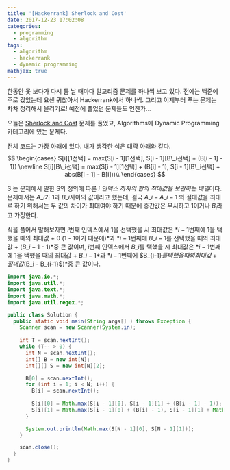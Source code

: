 ```yaml
---
title: '[Hackerrank] Sherlock and Cost'
date: 2017-12-23 17:02:08
categories:
  - programming
  - algorithm
tags:
  - algorithm
  - hackerrank
  - dynamic programming
mathjax: true
---
```



한동안 못 보다가 다시 틈 날 때마다 알고리즘 문제를 하나씩 보고 있다. 전에는 백준에 주로 갔었는데 요샌 귀찮아서 Hackerrank에서 하나씩. 그리고 이제부터 푸는 문제는 차차 정리해서 올리기로! 예전에 풀었던 문제들도 언젠가...

오늘은 [Sherlock and Cost](https://www.hackerrank.com/challenges/sherlock-and-cost/problem) 문제를 풀었고, Algorithms에 Dynamic Programming 카테고리에 있는 문제다.

전체 코드는 가장 아래에 있다. 내가 생각한 식은 대략 아래와 같다.
$$
\begin{cases}
  S[i][1선택] = max(S[i - 1][1선택], S[i - 1][B\_i선택] + (B[i - 1] - 1)) \newline
  S[i][B\_i선택] = max(S[i - 1][1선택] + (B[i] - 1), S[i - 1][B\_i선택] + abs(B[i - 1] - B[i]))\\
\end{cases}
$$

S 는 문제에서 말한 S의 정의에 따른 *$i$ 인덱스 까지의 합의 최대값을 보관하는 배열*이다. 문제에서는 $A\_i$가 1과 $B\_i$사이의 값이라고 했는데, 결국 $A\_i - A\_{i-1}$ 의 절대값을 최대로 하기 위해서는 두 값의 차이가 최대여야 하기 때문에 중간값은 무시하고 1이거나 $B_i$라고 가정한다.

식을 풀어서 말해보자면 $i$번째 인덱스에서 1을 선택했을 시 최대값은 *$i-1$번째에 1을 택했을 때의 최대값 + 0 (1 - 1이기 때문에)*과 *$i-1$번째에 $B\_{i-1}$를 선택했을 때의 최대값 + ($B\_{i-1}$ - 1)*중 큰 값이며, $i$번째 인덱스에서 $B\_i$를 택했을 시 최대값은  *$i-1$번째에 1을 택했을 때의 최대값 + $B\_i - 1$*과 *$i-1$번째에 $B_\{i-1}$를 택했을 때의 최대값 + 절대값($B\_i - B\_{i-1}$)*중 큰 값이다.

```java
import java.io.*;
import java.util.*;
import java.text.*;
import java.math.*;
import java.util.regex.*;

public class Solution {
  public static void main(String args[] ) throws Exception {
    Scanner scan = new Scanner(System.in);
    
    int T = scan.nextInt();
    while (T-- > 0) {
      int N = scan.nextInt();
      int[] B = new int[N];
      int[][] S = new int[N][2];

      B[0] = scan.nextInt();
      for (int i = 1; i < N; i++) {
        B[i] = scan.nextInt();
                  
        S[i][0] = Math.max(S[i - 1][0], S[i - 1][1] + (B[i - 1] - 1));
        S[i][1] = Math.max(S[i - 1][0] + (B[i] - 1), S[i - 1][1] + Math.abs(B[i] - B[i - 1]));
      }

      System.out.println(Math.max(S[N - 1][0], S[N - 1][1]));
    }

    scan.close();
  }
}
```